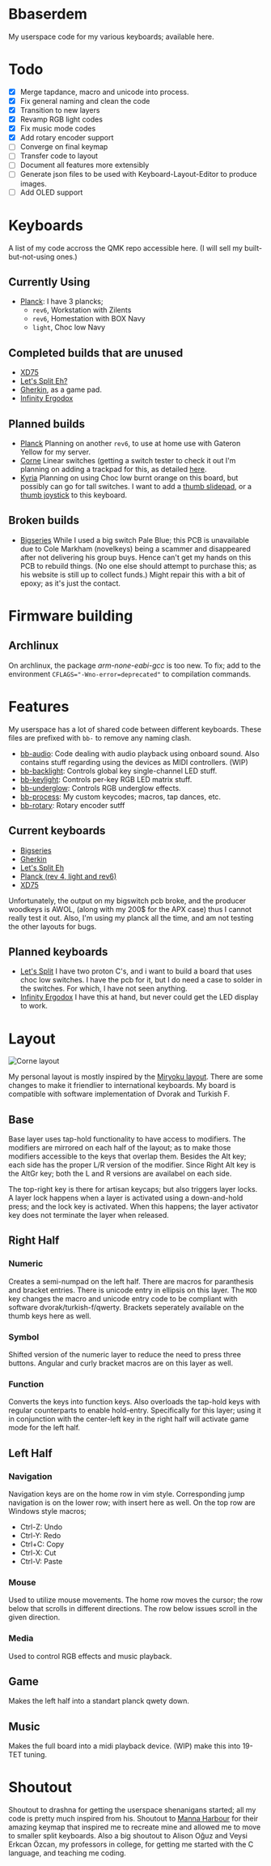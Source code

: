 # Bbaserdem

My userspace code for my various keyboards; available here.

# Todo

- [x] Merge tapdance, macro and unicode into process.
- [x] Fix general naming and clean the code
- [x] Transition to new layers
- [x] Revamp RGB light codes
- [x] Fix music mode codes
- [x] Add rotary encoder support
- [ ] Converge on final keymap
- [ ] Transfer code to layout
- [ ] Document all features more extensibly
- [ ] Generate json files to be used with Keyboard-Layout-Editor to produce images.
- [ ] Add OLED support

# Keyboards

A list of my code accross the QMK repo accessible here.
(I will sell my built-but-not-using ones.)

## Currently Using

* [Planck](../../layouts/community/ortho_4x12/bbaserdem): I have 3 plancks;
  * `rev6`, Workstation with Zilents
  * `rev6`, Homestation with BOX Navy
  * `light`, Choc low Navy

## Completed builds that are unused

* [XD75](../../layouts/community/ortho_5x15/bbaserdem)
* [Let's Split Eh?](../../layouts/community/ortho_4x12/bbaserdem)
* [Gherkin](../../layouts/community/ortho_3x10/bbaserdem), as a game pad.
* [Infinity Ergodox](../../keyboards/ergodox_infinity/readme.md)

## Planned builds

* [Planck](../../layouts/community/ortho_4x12/bbaserdem)
Planning on another `rev6`, to use at home use with Gateron Yellow for my server.
* [Corne](../../layouts/community/split_3x6_3/bbaserdem)
Linear switches (getting a switch tester to check it out
I'm planning on adding a trackpad for this, as detailed
[here](https://github.com/manna-harbour/crkbd/blob/master/trackpoint/readme.org).
* [Kyria](../../keyboards/kyria/keymaps/bbaserdem)
Planning on using Choc low burnt orange on this board,
but possibly can go for tall switches.
I want to add a
[thumb slidepad](https://www.sparkfun.com/products/9426), or a 
[thumb joystick](https://www.sparkfun.com/products/15168) to this keyboard.

## Broken builds

* [Bigseries](../../keyboards/bigseries/1key/keymaps/bbaserdem)
While I used a big switch Pale Blue; this PCB is unavailable due to
Cole Markham (novelkeys) being a scammer and disappeared after not delivering
his group buys.
Hence can't get my hands on this PCB to rebuild things.
(No one else should attempt to purchase this; as his website is still up to
collect funds.)
Might repair this with a bit of epoxy; as it's just the contact.

# Firmware building

## Archlinux

On archlinux, the package *arm-none-eabi-gcc* is too new.
To fix; add to the environment `CFLAGS="-Wno-error=deprecated"` to compilation commands.

# Features

My userspace has a lot of shared code between different keyboards.
These files are prefixed with `bb-` to remove any naming clash.

* [bb-audio](bb-audio.c): Code dealing with audio playback using onboard sound.
Also contains stuff regarding using the devices as MIDI controllers. (WIP)
* [bb-backlight](bb-backlight.c): Controls global key single-channel LED stuff.
* [bb-keylight](bb-keylight.c): Controls per-key RGB LED matrix stuff.
* [bb-underglow](bb-underglow.c): Controls RGB underglow effects.
* [bb-process](bb-macro.c): My custom keycodes; macros, tap dances, etc.
* [bb-rotary](bb-rotary.c): Rotary encoder sutff

## Current keyboards

* [Bigseries](../../keyboards/bigseries/1key/keymaps/bbaserdem)
* [Gherkin](../../keyboards/40percentclub/gherkin/keymaps/bbaserdem)
* [Let's Split Eh](../../keyboards/lets_split_eh/keymaps/bbaserdem)
* [Planck (rev 4, light and rev6)](../../keyboards/planck/keymaps/bbaserdem)
* [XD75](../../keyboards/xd75/keymaps/bbaserdem)

Unfortunately, the output on my bigswitch pcb broke,
and the producer woodkeys is AWOL, (along with my 200$ for the APX case)
thus I cannot really test it out.
Also, I'm using my planck all the time,
and am not testing the other layouts for bugs.

## Planned keyboards

* [Let's Split](../../keyboards/lets_split/keymaps/bbaserdem)
I have two proton C's, and i want to build a board that uses choc low switches.
I have the pcb for it, but I do need a case to solder in the switches.
For which, I have not seen anything.
* [Infinity Ergodox](../../keyboards/ergodox_infinity/keymaps/bbaserdem)
I have this at hand, but never could get the LED display to work.

# Layout

![Corne layout](https://i.imgur.com/6VvQZ2I.png)

My personal layout is mostly inspired by the
[Miryoku layout](../manna-harbour_miryoku/miryoku.org).
There are some changes to make it friendlier to international keyboards.
My board is compatible with software implementation of Dvorak and Turkish F.

## Base

Base layer uses tap-hold functionality to have access to modifiers.
The modifiers are mirrored on each half of the layout;
as to make those modifiers accessible to the keys that overlap them.
Besides the Alt key; each side has the proper L/R version of the modifier.
Since Right Alt key is the AltGr key;
both the L and R versions are availabel on each side.

The top-right key is there for artisan keycaps; but also triggers layer locks.
A layer lock happens when a layer is activated using a down-and-hold press;
and the lock key is activated.
When this happens; the layer activator key does not terminate the layer when released.

## Right Half

### Numeric

Creates a semi-numpad on the left half.
There are macros for paranthesis and bracket entries.
There is unicode entry in ellipsis on this layer.
The `MOD` key changes the macro and unicode entry code to be compliant with
software dvorak/turkish-f/qwerty.
Brackets seperately available on the thumb keys here as well.

### Symbol

Shifted version of the numeric layer to reduce the need to press three buttons.
Angular and curly bracket macros are on this layer as well.

### Function

Converts the keys into function keys.
Also overloads the tap-hold keys with regular counterparts to enable hold-entry.
Specifically for this layer; using it in conjunction with the center-left key
in the right half will activate game mode for the left half.

## Left Half

### Navigation

Navigation keys are on the home row in vim style.
Corresponding jump navigation is on the lower row; with insert here as well.
On the top row are Windows style macros;
* Ctrl-Z: Undo
* Ctrl-Y: Redo
* Ctrl+C: Copy
* Ctrl-X: Cut
* Ctrl-V: Paste

### Mouse

Used to utilize mouse movements.
The home row moves the cursor; the row below that scrolls in different directions.
The row below issues scroll in the given direction.

### Media

Used to control RGB effects and music playback.

## Game

Makes the left half into a standart planck qwety down.

## Music

Makes the full board into a midi playback device.
(WIP) make this into 19-TET tuning.

# Shoutout

Shoutout to drashna for getting the userspace shenanigans started;
all my code is pretty much inspired from his.
Shoutout to [Manna Harbour](../manna-harbour_miryoku/README.org) for their
amazing keymap that inspired me to recreate mine and allowed me to move to
smaller split keyboards.
Also a big shoutout to Alison Oğuz and Veysi Erkcan Özcan,
my professors in college,
for getting me started with the C language, and teaching me coding.
